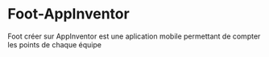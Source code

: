 # Foot-AppInventor

Foot créer sur AppInventor est une aplication mobile permettant de compter les points de chaque équipe
